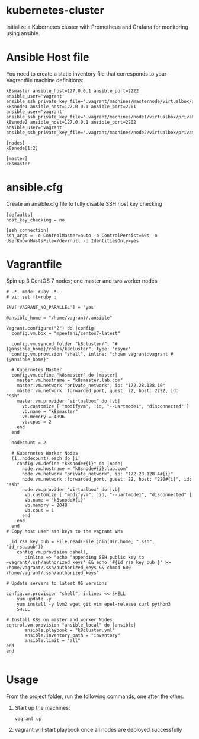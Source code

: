 # kubernetes-cluster

Initialize a Kubernetes cluster with Prometheus and Grafana for monitoring using ansible.


# Ansible Host file

You need to create a static inventory file that corresponds to your Vagrantfile machine definitions:


```
k8smaster ansible_host=127.0.0.1 ansible_port=2222 ansible_user='vagrant' ansible_ssh_private_key_file='.vagrant/machines/masternode/virtualbox/private_key'
k8snode1 ansible_host=127.0.0.1 ansible_port=2201 ansible_user='vagrant' ansible_ssh_private_key_file='.vagrant/machines/node1/virtualbox/private_key'
k8snode2 ansible_host=127.0.0.1 ansible_port=2202 ansible_user='vagrant' ansible_ssh_private_key_file='.vagrant/machines/node2/virtualbox/private_key'

[nodes]
k8snode[1:2]

[master]
k8smaster

```

# ansible.cfg

Create an ansible.cfg file to fully disable SSH host key checking

```
[defaults]
host_key_checking = no

[ssh_connection]
ssh_args = -o ControlMaster=auto -o ControlPersist=60s -o UserKnownHostsFile=/dev/null -o IdentitiesOnly=yes

```


# Vagrantfile

Spin up 3 CentOS 7 nodes; one master and two worker nodes

```
# -*- mode: ruby -*-
# vi: set ft=ruby :

ENV['VAGRANT_NO_PARALLEL'] = 'yes'

@ansible_home = "/home/vagrant/.ansible"

Vagrant.configure("2") do |config|
  config.vm.box = "mpeetani/centos7-latest"

  config.vm.synced_folder "k8cluster/", "#{@ansible_home}/roles/k8cluster", type: 'rsync'
  config.vm.provision "shell", inline: "chown vagrant:vagrant #{@ansible_home}"

  # Kubernetes Master
  config.vm.define "k8smaster" do |master|
    master.vm.hostname = "k8smaster.lab.com"
    master.vm.network "private_network", ip: "172.28.128.10"
    master.vm.network :forwarded_port, guest: 22, host: 2222, id: "ssh"
    master.vm.provider "virtualbox" do |vb|
      vb.customize [ "modifyvm", :id, "--uartmode1", "disconnected" ]
      vb.name = "k8smaster"
      vb.memory = 4096
      vb.cpus = 2
    end
  end

  nodecount = 2

  # Kubernetes Worker Nodes
  (1..nodecount).each do |i|
    config.vm.define "k8snode#{i}" do |node|
      node.vm.hostname = "k8snode#{i}.lab.com"
      node.vm.network "private_network", ip: "172.28.128.4#{i}"
      node.vm.network :forwarded_port, guest: 22, host: "220#{i}", id: "ssh"
      node.vm.provider "virtualbox" do |vb|
       vb.customize [ "modifyvm", :id, "--uartmode1", "disconnected" ]
       vb.name = "k8snode#{i}"
       vb.memory = 2048
       vb.cpus = 1
      end
    end
  end
# Copy host user ssh keys to the vagrant VMs

  id_rsa_key_pub = File.read(File.join(Dir.home, ".ssh", "id_rsa.pub"))
    config.vm.provision :shell,
       :inline => "echo 'appending SSH public key to ~vagrant/.ssh/authorized_keys' && echo '#{id_rsa_key_pub }' >> /home/vagrant/.ssh/authorized_keys && chmod 600 /home/vagrant/.ssh/authorized_keys"

# Update servers to latest OS versions

config.vm.provision "shell", inline: <<-SHELL
    yum update -y
    yum install -y lvm2 wget git vim epel-release curl python3
    SHELL

# Install K8s on master and worker Nodes
control.vm.provision "ansible_local" do |ansible|
       ansible.playbook = "k8cluster.yml"
       ansible.inventory_path = "inventory"
       ansible.limit = "all"
end
end


```


# Usage

From the project folder, run the following commands, one after the other.

1. Start up the machines:

   `vagrant up`

2. vagrant will start playbook once all nodes are deployed successfully
